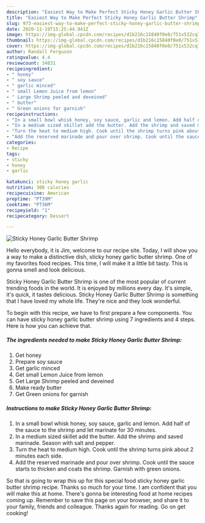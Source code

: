 ```yaml
---
description: "Easiest Way to Make Perfect Sticky Honey Garlic Butter Shrimp"
title: "Easiest Way to Make Perfect Sticky Honey Garlic Butter Shrimp"
slug: 973-easiest-way-to-make-perfect-sticky-honey-garlic-butter-shrimp
date: 2020-11-19T15:25:44.941Z
image: https://img-global.cpcdn.com/recipes/d1b216c15840f0e0/751x532cq70/sticky-honey-garlic-butter-shrimp-recipe-main-photo.jpg
thumbnail: https://img-global.cpcdn.com/recipes/d1b216c15840f0e0/751x532cq70/sticky-honey-garlic-butter-shrimp-recipe-main-photo.jpg
cover: https://img-global.cpcdn.com/recipes/d1b216c15840f0e0/751x532cq70/sticky-honey-garlic-butter-shrimp-recipe-main-photo.jpg
author: Randall Ferguson
ratingvalue: 4.4
reviewcount: 34831
recipeingredient:
- " honey"
- " soy sauce"
- " garlic minced"
- " small Lemon Juice from lemon"
- " Large Shrimp peeled and deveined"
- " butter"
- " Green onions for garnish"
recipeinstructions:
- "In a small bowl whisk honey, soy sauce, garlic and lemon. Add half of the sauce to the shrimp and let marinate for 30 minutes."
- "In a medium sized skillet add the butter. Add the shrimp and saved marinade. Season with salt and pepper."
- "Turn the heat to medium high. Cook until the shrimp turns pink about 2 minutes each side."
- "Add the reserved marinade and pour over shrimp. Cook until the sauce starts to thicken and coats the shrimp. Garnish with green onions."
categories:
- Recipe
tags:
- sticky
- honey
- garlic

katakunci: sticky honey garlic 
nutrition: 300 calories
recipecuisine: American
preptime: "PT39M"
cooktime: "PT36M"
recipeyield: "1"
recipecategory: Dessert

---
```



![Sticky Honey Garlic Butter Shrimp](https://img-global.cpcdn.com/recipes/d1b216c15840f0e0/751x532cq70/sticky-honey-garlic-butter-shrimp-recipe-main-photo.jpg)

Hello everybody, it is Jim, welcome to our recipe site. Today, I will show you a way to make a distinctive dish, sticky honey garlic butter shrimp. One of my favorites food recipes. This time, I will make it a little bit tasty. This is gonna smell and look delicious.

Sticky Honey Garlic Butter Shrimp is one of the most popular of current trending foods in the world. It is enjoyed by millions every day. It's simple, it's quick, it tastes delicious. Sticky Honey Garlic Butter Shrimp is something that I have loved my whole life. They're nice and they look wonderful.




To begin with this recipe, we have to first prepare a few components. You can have sticky honey garlic butter shrimp using 7 ingredients and 4 steps. Here is how you can achieve that.

<!--inarticleads1-->

##### The ingredients needed to make Sticky Honey Garlic Butter Shrimp:

1. Get  honey
1. Prepare  soy sauce
1. Get  garlic minced
1. Get  small Lemon Juice from lemon
1. Get  Large Shrimp peeled and deveined
1. Make ready  butter
1. Get  Green onions for garnish




<!--inarticleads2-->

##### Instructions to make Sticky Honey Garlic Butter Shrimp:

1. In a small bowl whisk honey, soy sauce, garlic and lemon. Add half of the sauce to the shrimp and let marinate for 30 minutes.
1. In a medium sized skillet add the butter. Add the shrimp and saved marinade. Season with salt and pepper.
1. Turn the heat to medium high. Cook until the shrimp turns pink about 2 minutes each side.
1. Add the reserved marinade and pour over shrimp. Cook until the sauce starts to thicken and coats the shrimp. Garnish with green onions.




So that is going to wrap this up for this special food sticky honey garlic butter shrimp recipe. Thanks so much for your time. I am confident that you will make this at home. There's gonna be interesting food at home recipes coming up. Remember to save this page on your browser, and share it to your family, friends and colleague. Thanks again for reading. Go on get cooking!

